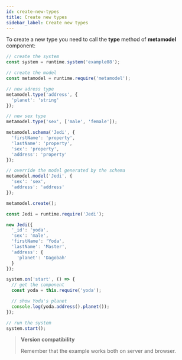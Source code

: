 ```yaml
---
id: create-new-types
title: Create new types
sidebar_label: Create new types
---
```


To create a new type you need to call the **type** method of **metamodel** component:

```js
// create the system
const system = runtime.system('example08');

// create the model
const metamodel = runtime.require('metamodel');

// new adress type
metamodel.type('address', {
  'planet': 'string'
});

// new sex type
metamodel.type('sex', ['male', 'female']);

metamodel.schema('Jedi', {
  'firstName': 'property',
  'lastName': 'property',
  'sex': 'property',
  'address': 'property'
});

// override the model generated by the schema
metamodel.model('Jedi', {
  'sex': 'sex',
  'address': 'address'
});

metamodel.create();

const Jedi = runtime.require('Jedi');

new Jedi({
  '_id': 'yoda',
  'sex': 'male',
  'firstName': 'Yoda',
  'lastName': 'Master',
  'address': {
    'planet': 'Dagobah'
  }
});

system.on('start', () => {
  // get the component
  const yoda = this.require('yoda');

  // show Yoda's planet
  console.log(yoda.address().planet());
});

// run the system
system.start();
```

>**Version compatibility**
>
>Remember that the example works both on server and browser.